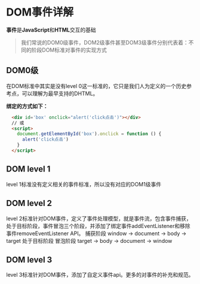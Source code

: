 # DOM事件详解

**事件**是**JavaScript**和**HTML**交互的基础

>我们常说的DOM0级事件，DOM2级事件甚至DOM3级事件分别代表着：不同的阶段DOM标准对事件的实现方式

## DOM0级
  在DOM标准中其实是没有level 0这一标准的，它只是我们人为定义的一个历史参考点，可以理解为最早支持的DHTML。

  **绑定的方式如下：**

```html
  <div id='box' onclick="alert('click点击')"></div>
  // 或
  <script>
    document.getElementById('box').onclick = function () {
      alert('click点击')
    }
  </script>
```

## DOM level 1
  level 1标准没有定义相关的事件标准，所以没有对应的DOM1级事件

## DOM level 2
  level 2标准针对DOM事件，定义了事件处理模型，就是事件流，包含事件捕获，处于目标阶段，事件冒泡三个阶段，并添加了绑定事件addEventListener和移除事件removeEventListener API。
  捕获阶段 window -> document -> body -> target
  处于目标阶段
  冒泡阶段 target -> body -> document -> window

## DOM level 3
  level 3标准针对DOM事件，添加了自定义事件api。更多的对事件的补充和规范。
